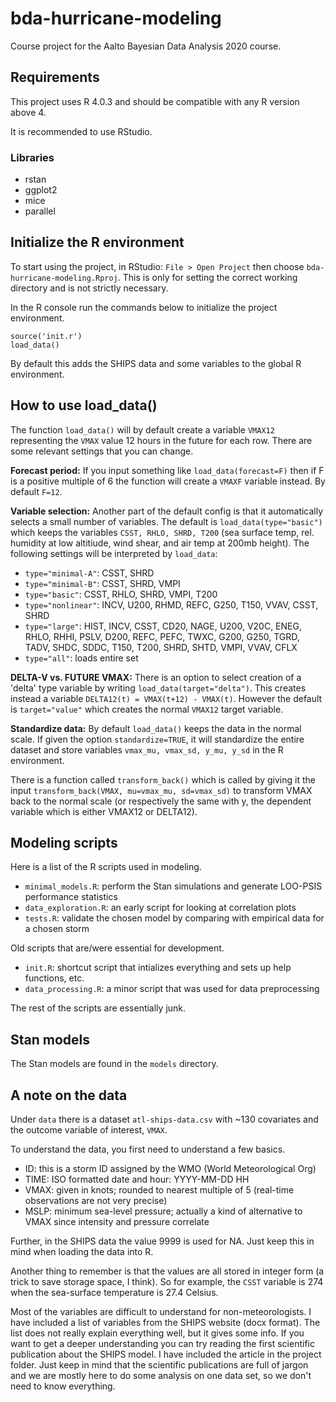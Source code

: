 # bda-hurricane-modeling
Course project for the Aalto Bayesian Data Analysis 2020 course.

## Requirements

This project uses R 4.0.3 and should be compatible with any R version above 4.

It is recommended to use RStudio.

### Libraries

* rstan
* ggplot2
* mice
* parallel

## Initialize the R environment

To start using the project, in RStudio: `File > Open Project` then choose 
`bda-hurricane-modeling.Rproj`. This is only for setting the correct working 
directory and is not strictly necessary.

In the R console run the commands below to initialize the project environment.
```
source('init.r')
load_data()
```

By default this adds the SHIPS data and some variables to the global R environment.

## How to use load_data()

The function `load_data()` will by default create a variable `VMAX12` representing the 
`VMAX` value 12 hours in the future for each row. There are some relevant settings that 
you can change.

**Forecast period:** If you input something like `load_data(forecast=F)` then if F is a positive multiple
of 6 the function will create a `VMAXF` variable instead. By default `F=12`.

**Variable selection:** Another part of the default config is that it automatically selects a small number 
of variables. The default is `load_data(type="basic")` which keeps the variables 
`CSST, RHLO, SHRD, T200` 
(sea surface temp, rel. humidity at low altitiude, wind shear, and air temp at 200mb height).
The following settings will be interpreted by `load_data`:

* `type="minimal-A"`: CSST, SHRD
* `type="minimal-B"`: CSST, SHRD, VMPI
* `type="basic"`: CSST, RHLO, SHRD, VMPI, T200
* `type="nonlinear"`: INCV, U200, RHMD, REFC, G250, T150, VVAV, CSST, SHRD
* `type="large"`: HIST, INCV, CSST, CD20, NAGE, U200, V20C,
                  ENEG, RHLO, RHHI, PSLV, D200, REFC, PEFC,
                  TWXC, G200, G250, TGRD, TADV, SHDC, SDDC,
                  T150, T200, SHRD, SHTD, VMPI, VVAV, CFLX
* `type="all"`: loads entire set

**DELTA-V vs. FUTURE VMAX:** There is an option to select creation of a 
'delta' type variable by writing `load_data(target="delta")`. This creates instead
a variable `DELTA12(t) = VMAX(t+12) - VMAX(t)`. However the default is 
`target="value"` which creates the normal `VMAX12` target variable.

**Standardize data:** By default `load_data()` keeps the data in the normal scale. 
If given the option `standardize=TRUE`, it will standardize the entire dataset and store
variables `vmax_mu, vmax_sd, y_mu, y_sd` in the R environment.

There is a function called `transform_back()` which is called by giving it the input
`transform_back(VMAX, mu=vmax_mu, sd=vmax_sd)` to transform VMAX back to the normal scale 
(or respectively the same with y, the dependent variable which is either VMAX12 or DELTA12).

## Modeling scripts

Here is a list of the R scripts used in modeling.

* `minimal_models.R`: perform the Stan simulations and generate LOO-PSIS performance statistics
* `data_exploration.R`: an early script for looking at correlation plots
* `tests.R`: validate the chosen model by comparing with empirical data for a chosen storm

Old scripts that are/were essential for development.

* `init.R`: shortcut script that intializes everything and sets up help functions, etc.
* `data_processing.R`: a minor script that was used for data preprocessing

The rest of the scripts are essentially junk.

## Stan models

The Stan models are found in the `models` directory.

## A note on the data

Under `data` there is a dataset `atl-ships-data.csv` with ~130 covariates and the outcome variable of interest, 
`VMAX`.

To understand the data, you first need to understand a few basics.

- ID: this is a storm ID assigned by the WMO (World Meteorological Org)
- TIME: ISO formatted date and hour: YYYY-MM-DD HH
- VMAX: given in knots; rounded to nearest multiple of 5 (real-time observations are not very precise)
- MSLP: minimum sea-level pressure; actually a kind of alternative to VMAX since intensity and pressure correlate

Further, in the SHIPS data the value 9999 is used for NA. Just keep this in mind when loading the data into R.

Another thing to remember is that the values are all stored in integer form (a trick to save storage space, I think).
So for example, the `CSST` variable is 274 when the sea-surface temperature is 27.4 Celsius.

Most of the variables are difficult to understand for non-meteorologists. I have included a list of variables 
from the SHIPS website (docx format). The list does not really explain everything well, but it gives some info.
If you want to get a deeper understanding you can try reading the first scientific publication about the SHIPS model.
I have included the article in the project folder. Just keep in mind that the scientific publications are full 
of jargon and we are mostly here to do some analysis on one data set, so we don't need to know everything.
